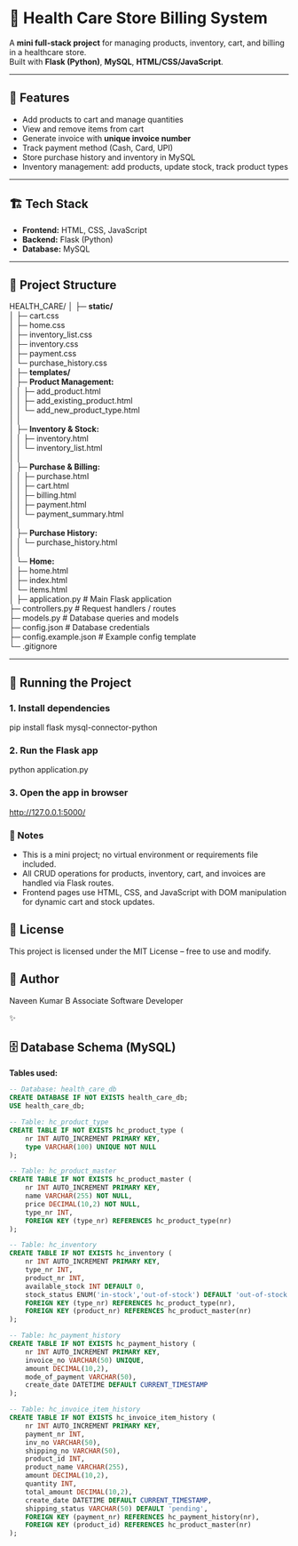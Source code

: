 # 🏥 Health Care Store Billing System

A **mini full-stack project** for managing products, inventory, cart, and billing in a healthcare store.  
Built with **Flask (Python)**, **MySQL**, **HTML/CSS/JavaScript**.

---

## 🚀 Features
- Add products to cart and manage quantities  
- View and remove items from cart  
- Generate invoice with **unique invoice number**  
- Track payment method (Cash, Card, UPI)  
- Store purchase history and inventory in MySQL  
- Inventory management: add products, update stock, track product types  

---

## 🏗️ Tech Stack
- **Frontend:** HTML, CSS, JavaScript  
- **Backend:** Flask (Python)  
- **Database:** MySQL  


---

## 📂 Project Structure

HEALTH_CARE/
│
├─ **static/**  
│   ├─ cart.css  
│   ├─ home.css  
│   ├─ inventory_list.css  
│   ├─ inventory.css  
│   ├─ payment.css  
│   └─ purchase_history.css  
│
├─ **templates/**  
│   ├─ **Product Management:**  
│   │   ├─ add_product.html  
│   │   ├─ add_existing_product.html  
│   │   └─ add_new_product_type.html  
│   │  
│   ├─ **Inventory & Stock:**  
│   │   ├─ inventory.html  
│   │   └─ inventory_list.html  
│   │  
│   ├─ **Purchase & Billing:**  
│   │   ├─ purchase.html  
│   │   ├─ cart.html  
│   │   ├─ billing.html  
│   │   ├─ payment.html  
│   │   └─ payment_summary.html  
│   │  
│   ├─ **Purchase History:**  
│   │   └─ purchase_history.html  
│   │  
│   └─ **Home:**  
│       ├─ home.html  
│       ├─ index.html  
│       └─ items.html  
│
├─ application.py          # Main Flask application  
├─ controllers.py          # Request handlers / routes  
├─ models.py               # Database queries and models  
├─ config.json             # Database credentials  
├─ config.example.json     # Example config template  
└─ .gitignore


---

## 🚀 Running the Project

### 1. Install dependencies
pip install flask mysql-connector-python

### 2. Run the Flask app
python application.py

### 3. Open the app in browser
http://127.0.0.1:5000/


### 📝 Notes
- This is a mini project; no virtual environment or requirements file included.  
- All CRUD operations for products, inventory, cart, and invoices are handled via Flask routes.  
- Frontend pages use HTML, CSS, and JavaScript with DOM manipulation for dynamic cart and stock updates.

## 📄 License

This project is licensed under the MIT License – free to use and modify.

## 🙌 Author
Naveen Kumar B
Associate Software Developer

 ✨

## 🗄️ Database Schema (MySQL)

**Tables used:**  

```sql
-- Database: health_care_db
CREATE DATABASE IF NOT EXISTS health_care_db;
USE health_care_db;

-- Table: hc_product_type
CREATE TABLE IF NOT EXISTS hc_product_type (
    nr INT AUTO_INCREMENT PRIMARY KEY,
    type VARCHAR(100) UNIQUE NOT NULL
);

-- Table: hc_product_master
CREATE TABLE IF NOT EXISTS hc_product_master (
    nr INT AUTO_INCREMENT PRIMARY KEY,
    name VARCHAR(255) NOT NULL,
    price DECIMAL(10,2) NOT NULL,
    type_nr INT,
    FOREIGN KEY (type_nr) REFERENCES hc_product_type(nr)
);

-- Table: hc_inventory
CREATE TABLE IF NOT EXISTS hc_inventory (
    nr INT AUTO_INCREMENT PRIMARY KEY,
    type_nr INT,
    product_nr INT,
    available_stock INT DEFAULT 0,
    stock_status ENUM('in-stock','out-of-stock') DEFAULT 'out-of-stock',
    FOREIGN KEY (type_nr) REFERENCES hc_product_type(nr),
    FOREIGN KEY (product_nr) REFERENCES hc_product_master(nr)
);

-- Table: hc_payment_history
CREATE TABLE IF NOT EXISTS hc_payment_history (
    nr INT AUTO_INCREMENT PRIMARY KEY,
    invoice_no VARCHAR(50) UNIQUE,
    amount DECIMAL(10,2),
    mode_of_payment VARCHAR(50),
    create_date DATETIME DEFAULT CURRENT_TIMESTAMP
);

-- Table: hc_invoice_item_history
CREATE TABLE IF NOT EXISTS hc_invoice_item_history (
    nr INT AUTO_INCREMENT PRIMARY KEY,
    payment_nr INT,
    inv_no VARCHAR(50),
    shipping_no VARCHAR(50),
    product_id INT,
    product_name VARCHAR(255),
    amount DECIMAL(10,2),
    quantity INT,
    total_amount DECIMAL(10,2),
    create_date DATETIME DEFAULT CURRENT_TIMESTAMP,
    shipping_status VARCHAR(50) DEFAULT 'pending',
    FOREIGN KEY (payment_nr) REFERENCES hc_payment_history(nr),
    FOREIGN KEY (product_id) REFERENCES hc_product_master(nr)
);

